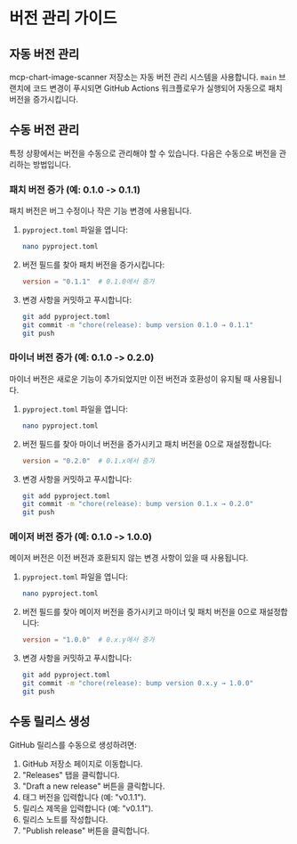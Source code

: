 # 버전 관리 가이드

## 자동 버전 관리

mcp-chart-image-scanner 저장소는 자동 버전 관리 시스템을 사용합니다. `main` 브랜치에 코드 변경이 푸시되면 GitHub Actions 워크플로우가 실행되어 자동으로 패치 버전을 증가시킵니다.

## 수동 버전 관리

특정 상황에서는 버전을 수동으로 관리해야 할 수 있습니다. 다음은 수동으로 버전을 관리하는 방법입니다.

### 패치 버전 증가 (예: 0.1.0 -> 0.1.1)

패치 버전은 버그 수정이나 작은 기능 변경에 사용됩니다.

1. `pyproject.toml` 파일을 엽니다:
   ```bash
   nano pyproject.toml
   ```

2. 버전 필드를 찾아 패치 버전을 증가시킵니다:
   ```toml
   version = "0.1.1"  # 0.1.0에서 증가
   ```

3. 변경 사항을 커밋하고 푸시합니다:
   ```bash
   git add pyproject.toml
   git commit -m "chore(release): bump version 0.1.0 → 0.1.1"
   git push
   ```

### 마이너 버전 증가 (예: 0.1.0 -> 0.2.0)

마이너 버전은 새로운 기능이 추가되었지만 이전 버전과 호환성이 유지될 때 사용됩니다.

1. `pyproject.toml` 파일을 엽니다:
   ```bash
   nano pyproject.toml
   ```

2. 버전 필드를 찾아 마이너 버전을 증가시키고 패치 버전을 0으로 재설정합니다:
   ```toml
   version = "0.2.0"  # 0.1.x에서 증가
   ```

3. 변경 사항을 커밋하고 푸시합니다:
   ```bash
   git add pyproject.toml
   git commit -m "chore(release): bump version 0.1.x → 0.2.0"
   git push
   ```

### 메이저 버전 증가 (예: 0.1.0 -> 1.0.0)

메이저 버전은 이전 버전과 호환되지 않는 변경 사항이 있을 때 사용됩니다.

1. `pyproject.toml` 파일을 엽니다:
   ```bash
   nano pyproject.toml
   ```

2. 버전 필드를 찾아 메이저 버전을 증가시키고 마이너 및 패치 버전을 0으로 재설정합니다:
   ```toml
   version = "1.0.0"  # 0.x.y에서 증가
   ```

3. 변경 사항을 커밋하고 푸시합니다:
   ```bash
   git add pyproject.toml
   git commit -m "chore(release): bump version 0.x.y → 1.0.0"
   git push
   ```

## 수동 릴리스 생성

GitHub 릴리스를 수동으로 생성하려면:

1. GitHub 저장소 페이지로 이동합니다.
2. "Releases" 탭을 클릭합니다.
3. "Draft a new release" 버튼을 클릭합니다.
4. 태그 버전을 입력합니다 (예: "v0.1.1").
5. 릴리스 제목을 입력합니다 (예: "v0.1.1").
6. 릴리스 노트를 작성합니다.
7. "Publish release" 버튼을 클릭합니다.
